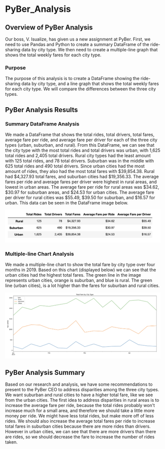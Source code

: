 # PyBer_Analysis

## Overview of PyBer Analysis

Our boss, V. Isualize, has given us a new assignment at PyBer. First, we need to use Pandas and Python to create a summary DataFrame of the ride-sharing data by city type. We then need to create a multiple-line graph that shows the total weekly fares for each city type.

### Purpose

The purpose of this analysis is to create a DataFrame showing the ride-sharing data by city type, and a line graph that shows the total weekly fares for each city type. We will compare the differences between the three city types.

## PyBer Analysis Results

### Summary DataFrame Analysis

We made a DataFrame that shows the total rides, total drivers, total fares, average fare per ride, and average fare per driver for each of the three city types (urban, suburban, and rural). From this DataFrame, we can see that the city type with the most total rides and total drivers was urban, with 1,625 total rides and 2,405 total drivers. Rural city types had the least amount with 125 total rides, and 78 total drivers. Suburban was in the middle with 625 total rides and 490 total drivers. Since urban cities had the most amount of rides, they also had the most total fares with $39,854.38. Rural had $4,327.93 total fares, and suburban cities had $19,356.33. The average fares per ride and average fares per driver were highest in rural areas, and lowest in urban areas. The average fare per ride for rural areas was $34.62, $30.97 for suburban areas, and $24.53 for urban cities. The average fare per driver for rural cities was $55.49, $39.50 for suburban, and $16.57 for urban. This data can be seen in the DataFrame image below.

![image info](./analysis/PyBer_summary_DataFrame.png)


### Multiple-line Chart Analysis

We made a multiple-line chart to show the total fare by city type over four months in 2019. Based on this chart (displayed below) we can see that the urban cities had the highest total fares. The green line in the image represents urban cities, orange is suburban, and blue is rural. The green line (urban cities), is a lot higher than the fares for suburban and rural cities.

![image info](./analysis/PyBer_fare_summary.png)


## PyBer Analysis Summary

Based on our research and analysis, we have some recommendations to present to the PyBer CEO to address disparities among the three city types. We want suburban and rural cities to have a higher total fare, like we see from the urban cities. 
The first idea to address disparities in rural areas is to increase the average fare per ride, because the total rides probably won't increase much for a small area, and therefore we should take a little more money per ride. We might have less total rides, but make more off of less rides. We should also increase the average total fares per ride to increase total fares in suburban cities because there are more rides than drivers. However in urban cities, we can see that there are more drivers than there are rides, so we should decrease the fare to increase the number of rides taken.


